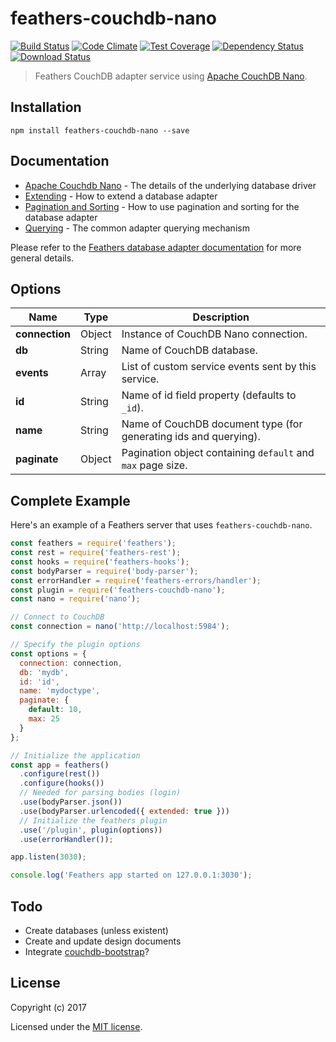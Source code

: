 # feathers-couchdb-nano

[![Build Status](https://travis-ci.org/pdxbmw/feathers-couchdb-nano.png?branch=master)](https://travis-ci.org/pdxbmw/feathers-couchdb-nano)
[![Code Climate](https://codeclimate.com/github/pdxbmw/feathers-couchdb-nano/badges/gpa.svg)](https://codeclimate.com/github/pdxbmw/feathers-couchdb-nano)
[![Test Coverage](https://codeclimate.com/github/pdxbmw/feathers-couchdb-nano/badges/coverage.svg)](https://codeclimate.com/github/pdxbmw/feathers-couchdb-nano/coverage)
[![Dependency Status](https://img.shields.io/david/pdxbmw/feathers-couchdb-nano.svg?style=flat-square)](https://david-dm.org/pdxbmw/feathers-couchdb-nano)
[![Download Status](https://img.shields.io/npm/dm/feathers-couchdb-nano.svg?style=flat-square)](https://www.npmjs.com/package/feathers-couchdb-nano)

> Feathers CouchDB adapter service using [Apache CouchDB Nano](https://github.com/apache/couchdb-nano).


## Installation

```
npm install feathers-couchdb-nano --save
```

## Documentation

- [Apache Couchdb Nano](https://github.com/apache/couchdb-nano) - The details of the underlying database driver
- [Extending](http://docs.feathersjs.com/databases/extending.html) - How to extend a database adapter
- [Pagination and Sorting](http://docs.feathersjs.com/databases/pagination.html) - How to use pagination and sorting for the database adapter
- [Querying](http://docs.feathersjs.com/databases/querying.html) - The common adapter querying mechanism

Please refer to the [Feathers database adapter documentation](http://docs.feathersjs.com/databases/readme.html) for more general details.

## Options

| Name           | Type    | Description                                                      |
| -------------- | ------- | ---------------------------------------------------------------- |
| **connection** | Object  | Instance of CouchDB Nano connection.                             |
| **db**         | String  | Name of CouchDB database.                                        |
| **events**     | Array   | List of custom service events sent by this service.              |
| **id**         | String  | Name of id field property (defaults to `_id`).                   |
| **name**       | String  | Name of CouchDB document type (for generating ids and querying). |
| **paginate**   | Object  | Pagination object containing `default` and `max` page size.      |

## Complete Example

Here's an example of a Feathers server that uses `feathers-couchdb-nano`. 

```js
const feathers = require('feathers');
const rest = require('feathers-rest');
const hooks = require('feathers-hooks');
const bodyParser = require('body-parser');
const errorHandler = require('feathers-errors/handler');
const plugin = require('feathers-couchdb-nano');
const nano = require('nano');

// Connect to CouchDB
const connection = nano('http://localhost:5984');

// Specify the plugin options
const options = {
  connection: connection,
  db: 'mydb',
  id: 'id',
  name: 'mydoctype',
  paginate: {
    default: 10,
    max: 25
  }
};

// Initialize the application
const app = feathers()
  .configure(rest())
  .configure(hooks())
  // Needed for parsing bodies (login)
  .use(bodyParser.json())
  .use(bodyParser.urlencoded({ extended: true }))
  // Initialize the feathers plugin
  .use('/plugin', plugin(options))
  .use(errorHandler());

app.listen(3030);

console.log('Feathers app started on 127.0.0.1:3030');
```

## Todo

* Create databases (unless existent)
* Create and update design documents
* Integrate [couchdb-bootstrap](https://github.com/eHealthAfrica/couchdb-bootstrap)?

## License

Copyright (c) 2017

Licensed under the [MIT license](LICENSE).
